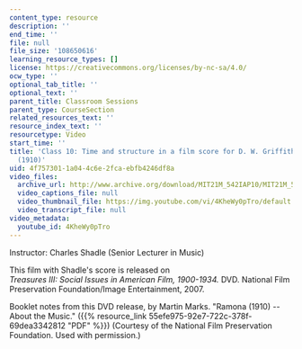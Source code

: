 ```yaml
---
content_type: resource
description: ''
end_time: ''
file: null
file_size: '108650616'
learning_resource_types: []
license: https://creativecommons.org/licenses/by-nc-sa/4.0/
ocw_type: ''
optional_tab_title: ''
optional_text: ''
parent_title: Classroom Sessions
parent_type: CourseSection
related_resources_text: ''
resource_index_text: ''
resourcetype: Video
start_time: ''
title: 'Class 10: Time and structure in a film score for D. W. Griffith''s Ramona
  (1910)'
uid: 4f757301-1a04-4c6e-2fca-ebfb4246df8a
video_files:
  archive_url: http://www.archive.org/download/MIT21M_542IAP10/MIT21M_542IAP10class10_300k.mp4
  video_captions_file: null
  video_thumbnail_file: https://img.youtube.com/vi/4KheWy0pTro/default.jpg
  video_transcript_file: null
video_metadata:
  youtube_id: 4KheWy0pTro
---
```


Instructor: Charles Shadle (Senior Lecturer in Music)

This film with Shadle's score is released on  
_Treasures III: Social Issues in American Film, 1900-1934._ DVD. National Film Preservation Foundation/Image Entertainment, 2007.

Booklet notes from this DVD release, by Martin Marks. "Ramona (1910) -- About the Music." ({{% resource_link 55efe975-92e7-722c-378f-69dea3342812 "PDF" %}}) (Courtesy of the National Film Preservation Foundation. Used with permission.)

